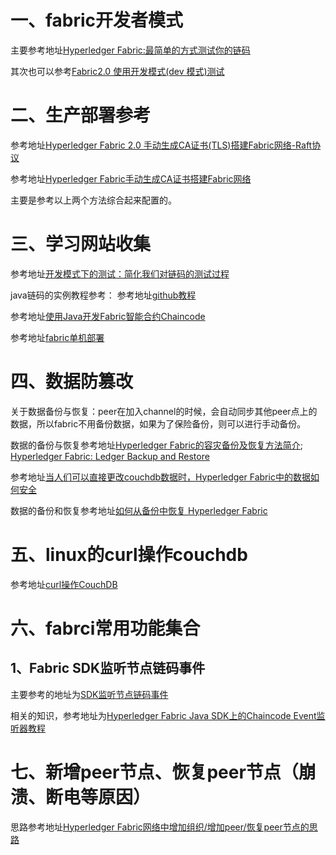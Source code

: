 # 一、fabric开发者模式
主要参考地址[Hyperledger Fabric:最简单的方式测试你的链码](https://www.cnblogs.com/cbkj-xd/p/11940323.html)

其次也可以参考[Fabric2.0 使用开发模式(dev 模式)测试](https://blog.csdn.net/weixin_43839871/article/details/107002767)

# 二、生产部署参考
参考地址[Hyperledger Fabric 2.0 手动生成CA证书(TLS)搭建Fabric网络-Raft协议](https://segmentfault.com/a/1190000023337696)

参考地址[Hyperledger Fabric手动生成CA证书搭建Fabric网络](https://www.cnblogs.com/cbkj-xd/p/12006275.html)

主要是参考以上两个方法综合起来配置的。


# 三、学习网站收集
参考地址[开发模式下的测试：简化我们对链码的测试过程](https://www.chaindesk.cn/witbook/11/119)

java链码的实例教程参考：
参考地址[github教程](https://github.com/hooj0/fabric-chaincode-java)

参考地址[使用Java开发Fabric智能合约Chaincode](https://blog.csdn.net/DamonREN/article/details/105554491)

参考地址[fabric单机部署](https://www.cnblogs.com/llongst/p/9571321.html)

# 四、数据防篡改

关于数据备份与恢复：peer在加入channel的时候，会自动同步其他peer点上的数据，所以fabric不用备份数据，如果为了保险备份，则可以进行手动备份。

数据的备份与恢复参考地址[Hyperledger Fabric的容灾备份及恢复方法简介](https://www.jianshu.com/p/455b8f8dd2e7);
[Hyperledger Fabric: Ledger Backup and Restore](http://www.bchainledger.com/2019/02/hyperledger-fabric-ledger-backup-and.html)

参考地址[当人们可以直接更改couchdb数据时，Hyperledger Fabric中的数据如何安全](https://stackoom.com/question/3NWC8/%E5%BD%93%E4%BA%BA%E4%BB%AC%E5%8F%AF%E4%BB%A5%E7%9B%B4%E6%8E%A5%E6%9B%B4%E6%94%B9couchdb%E6%95%B0%E6%8D%AE%E6%97%B6-Hyperledger-Fabric%E4%B8%AD%E7%9A%84%E6%95%B0%E6%8D%AE%E5%A6%82%E4%BD%95%E5%AE%89%E5%85%A8)

数据的备份和恢复参考地址[如何从备份中恢复 Hyperledger Fabric](https://www.devprovider.com/how-to-restore-hyperledger-fabric-from-backup/)

# 五、linux的curl操作couchdb
参考地址[curl操作CouchDB](https://www.cnblogs.com/MikeZhang/p/curlOptCouchDB20141007.html)

# 六、fabrci常用功能集合
## 1、Fabric SDK监听节点链码事件
主要参考的地址为[SDK监听节点链码事件](https://blog.csdn.net/fangdengfu123/article/details/80454581)

相关的知识，参考地址为[Hyperledger Fabric Java SDK上的Chaincode Event监听器教程](https://blog.csdn.net/shixin_0125/article/details/105548831)
# 七、新增peer节点、恢复peer节点（崩溃、断电等原因）
思路参考地址[Hyperledger Fabric网络中增加组织/增加peer/恢复peer节点的思路](https://blog.csdn.net/qq_33657251/article/details/114290182)
